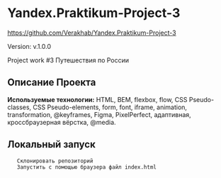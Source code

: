 # Yandex.Praktikum-Project-3

https://github.com/Verakhab/Yandex.Praktikum-Project-3

Version: v.1.0.0

Project work #3
Путешествия по России




## Описание Проекта
__Используемые технологии:__ HTML, BEM, flexbox, flow, CSS Pseudo-classes,
CSS Pseudo-elements, form, font, iframe, animation, transformation, @keyframes,
Figma, PixelPerfect, адаптивная, кроссбраузерная вёрстка, @media.

## Локальный запуск
  ```
     Склонировать репозиторий
     Запустить с помощью браузера файл index.html
  ```
